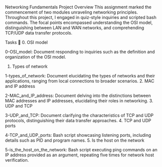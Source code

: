 Networking Fundamentals Project Overview
This assignment marked the commencement of two modules unraveling networking principles. Throughout this project, I engaged in quiz-style inquiries and scripted bash commands. The focal points encompassed understanding the OSI model, distinguishing between LAN and WAN networks, and comprehending TCP/UDP data transfer protocols.

Tasks 📄
0. OSI model

0-OSI_model: Document responding to inquiries such as the definition and organization of the OSI model.
1. Types of network

1-types_of_network: Document elucidating the types of networks and their applications, ranging from local connections to broader scenarios.
2. MAC and IP address

2-MAC_and_IP_address: Document delving into the distinctions between MAC addresses and IP addresses, elucidating their roles in networking.
3. UDP and TCP

3-UDP_and_TCP: Document clarifying the characteristics of TCP and UDP protocols, distinguishing their data transfer approaches.
4. TCP and UDP ports

4-TCP_and_UDP_ports: Bash script showcasing listening ports, including details such as PID and program names.
5. Is the host on the network

5-is_the_host_on_the_network: Bash script executing ping commands on an IP address provided as an argument, repeating five times for network host verification.

